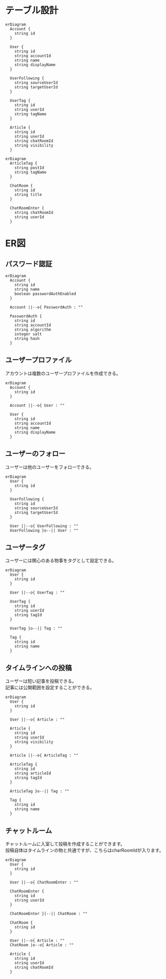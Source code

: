 # テーブル設計

```mermaid
erDiagram
  Account {
    string id
  }

  User {
    string id
    string accountId
    string name
    string displayName
  }

  UserFollowing {
    string sourceUserId
    string targetUserId
  }

  UserTag {
    string id
    string userId
    string tagName
  }

  Article {
    string id
    string userId
    string chatRoomId
    string visibility
  }
```

```mermaid
erDiagram
  ArticleTag {
    string postId
    string tagName
  }

  ChatRoom {
    string id
    string title
  }

  ChatRoomEnter {
    string chatRoomId
    string userId
  }
```

# ER図

## パスワード認証

```mermaid
erDiagram
  Account {
    string id
    string name
    boolean passwordAuthEnabled
  }

  Account ||--o{ PasswordAuth : ""

  PasswordAuth {
    string id
    string accountId
    string algorithm
    integer salt
    string hash
  }
```

## ユーザープロファイル
アカウントは複数のユーザープロファイルを作成できる。
```mermaid
erDiagram
  Account {
    string id
  }

  Account ||--o{ User : ""

  User {
    string id
    string accountId
    string name
    string displayName
  }
```

## ユーザーのフォロー
ユーザーは他のユーザーをフォローできる。
```mermaid
erDiagram
  User {
    string id
  }

  UserFollowing {
    string id
    string sourceUserId
    string targetUserId
  }

  User ||--o{ UserFollowing : ""
  UserFollowing }o--|| User : ""
```

## ユーザータグ
ユーザーには関心のある物事をタグとして設定できる。
```mermaid
erDiagram
  User {
    string id
  }

  User ||--o{ UserTag : ""

  UserTag {
    string id
    string userId
    string tagId
  }

  UserTag }o--|| Tag : ""

  Tag {
    string id
    string name
  }
```

## タイムラインへの投稿
ユーザーは短い記事を投稿できる。\
記事には公開範囲を設定することができる。
```mermaid
erDiagram
  User {
    string id
  }

  User ||--o{ Article : ""

  Article {
    string id
    string userId
    string visibility
  }

  Article ||--o{ ArticleTag : ""

  ArticleTag {
    string id
    string articleId
    string tagId
  }

  ArticleTag }o--|| Tag : ""

  Tag {
    string id
    string name
  }
```

## チャットルーム
チャットルームに入室して投稿を作成することができます。\
投稿自体はタイムラインの物と共通ですが、こちらはcharRoomIdが入ります。
```mermaid
erDiagram
  User {
    string id
  }

  User ||--o{ ChatRoomEnter : ""

  ChatRoomEnter {
    string id
    string userId
  }

  ChatRoomEnter }|--|| ChatRoom : ""

  ChatRoom {
    string id
  }

  User ||--o{ Article : ""
  ChatRoom |o--o{ Article : ""

  Article {
    string id
    string userId
    string chatRoomId
  }
```
